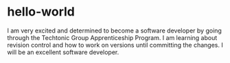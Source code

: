 # hello-world
I am very excited and determined to become a software developer by going through the Techtonic Group Apprenticeship Program.
I am learning about revision control and how to work on versions until committing the changes. I will be an excellent software developer.
